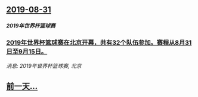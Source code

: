## [2019-08-31](/news/2019/08/31/index.md)

##### 2019年世界杯篮球赛
### [2019年世界杯篮球赛在北京开幕，共有32个队伍参加。赛程从8月31日至9月15日。](/news/2019/08/31/2019年世界杯篮球赛在北京开幕-共有32个队伍参加-赛程从8月31日至9月15日.md)
_消息: 2019年世界杯篮球赛, 北京_

## [前一天...](/news/2019/08/30/index.md)


